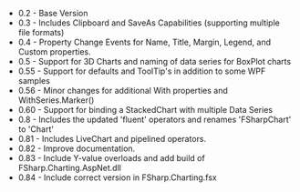 * 0.2 - Base Version
* 0.3 - Includes Clipboard and SaveAs Capabilities (supporting multiple file formats)
* 0.4 - Property Change Events for Name, Title, Margin, Legend, and Custom properties.
* 0.5 - Support for 3D Charts and naming of data series for BoxPlot charts
* 0.55 - Support for defaults and ToolTip's in addition to some WPF samples
* 0.56 - Minor changes for additional With properties and WithSeries.Marker()
* 0.60 - Support for binding a StackedChart with multiple Data Series
* 0.8 - Includes the updated 'fluent' operators and renames 'FSharpChart' to 'Chart'
* 0.81 - Includes LiveChart and pipelined operators.
* 0.82 - Improve documentation.
* 0.83 - Include Y-value overloads and add build of FSharp.Charting.AspNet.dll
* 0.84 - Include correct version in FSharp.Charting.fsx
